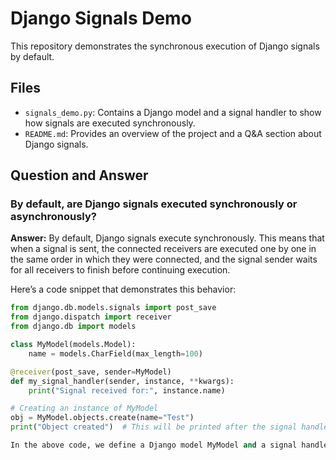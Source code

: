# Django Signals Demo

This repository demonstrates the synchronous execution of Django signals by default.

## Files

- `signals_demo.py`: Contains a Django model and a signal handler to show how signals are executed synchronously.
- `README.md`: Provides an overview of the project and a Q&A section about Django signals.

## Question and Answer

### By default, are Django signals executed synchronously or asynchronously?

**Answer:**
By default, Django signals execute synchronously. This means that when a signal is sent, the connected receivers are executed one by one in the same order in which they were connected, and the signal sender waits for all receivers to finish before continuing execution.

Here’s a code snippet that demonstrates this behavior:

```python
from django.db.models.signals import post_save
from django.dispatch import receiver
from django.db import models

class MyModel(models.Model):
    name = models.CharField(max_length=100)

@receiver(post_save, sender=MyModel)
def my_signal_handler(sender, instance, **kwargs):
    print("Signal received for:", instance.name)

# Creating an instance of MyModel
obj = MyModel.objects.create(name="Test")
print("Object created")  # This will be printed after the signal handler completes

In the above code, we define a Django model MyModel and a signal handler function my_signal_handler that is connected to the post_save signal of MyModel. When an instance of MyModel is created (obj = MyModel.objects.create(name="Test")), the signal is sent and the signal handler is executed synchronously. The print statement "Object created" will only execute after the object has been created and the signal handler has completed
